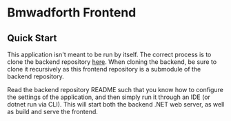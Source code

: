 # Bmwadforth Frontend
## Quick Start
This application isn't meant to be run by itself. The correct process is to clone the backend repository [here](https://github.com/bmwadforth/back). When cloning the backend, be sure to clone it recursively as this frontend repository is a submodule of the backend repository. 

Read the backend repository README such that you know how to configure the settings of the application, and then simply run it through an IDE (or dotnet run via CLI). This will start both the backend .NET web server, as well as build and serve the frontend. 

